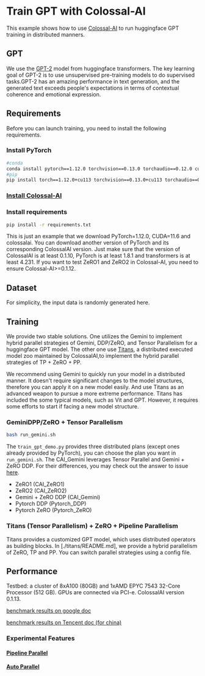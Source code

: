 # Train GPT with Colossal-AI

This example shows how to use [Colossal-AI](https://github.com/hpcaitech/ColossalAI) to run huggingface GPT training in distributed manners.

## GPT

We use the [GPT-2](https://huggingface.co/gpt2) model from huggingface transformers. The key learning goal of GPT-2 is to use unsupervised pre-training models to do supervised tasks.GPT-2 has an amazing performance in text generation, and the generated text exceeds people's expectations in terms of contextual coherence and emotional expression.

## Requirements

Before you can launch training, you need to install the following requirements.

### Install PyTorch

```bash
#conda
conda install pytorch==1.12.0 torchvision==0.13.0 torchaudio==0.12.0 cudatoolkit=11.3 -c pytorch
#pip
pip install torch==1.12.0+cu113 torchvision==0.13.0+cu113 torchaudio==0.12.0 --extra-index-url https://download.pytorch.org/whl/cu113
```

### [Install Colossal-AI](https://github.com/hpcaitech/ColossalAI#installation)


### Install requirements

```bash
pip install -r requirements.txt
```

This is just an example that we download PyTorch=1.12.0, CUDA=11.6 and colossalai. You can download another version of PyTorch and its corresponding ColossalAI version. Just make sure that the version of ColossalAI is at least 0.1.10, PyTorch is at least 1.8.1 and transformers is at least 4.231.
If you want to test ZeRO1 and ZeRO2 in Colossal-AI, you need to ensure Colossal-AI>=0.1.12.

## Dataset

For simplicity, the input data is randomly generated here.

## Training
We provide two stable solutions.
One utilizes the Gemini to implement hybrid parallel strategies of Gemini, DDP/ZeRO, and Tensor Parallelism for a huggingface GPT model.
The other one use [Titans](https://github.com/hpcaitech/Titans), a distributed executed model zoo maintained by ColossalAI,to implement the hybrid parallel strategies of TP + ZeRO + PP.

We recommend using Gemini to quickly run your model in a distributed manner.
It doesn't require significant changes to the model structures, therefore you can apply it on a new model easily.
And use Titans as an advanced weapon to pursue a more extreme performance.
Titans has included the some typical models, such as Vit and GPT.
However, it requires some efforts to start if facing a new model structure.

### GeminiDPP/ZeRO + Tensor Parallelism
```bash
bash run_gemini.sh
```

The `train_gpt_demo.py` provides three distributed plans (except ones already provided by PyTorch), you can choose the plan you want in `run_gemini.sh`. The CAI_Gemini leverages Tensor Parallel and Gemini + ZeRO DDP. For their differences, you may check out the answer to issue [here](https://github.com/hpcaitech/ColossalAI/issues/2590#issuecomment-1418766581).

- ZeRO1 (CAI_ZeRO1)
- ZeRO2 (CAI_ZeRO2)
- Gemini + ZeRO DDP (CAI_Gemini)
- Pytorch DDP (Pytorch_DDP)
- Pytorch ZeRO (Pytorch_ZeRO)

### Titans (Tensor Parallelism) + ZeRO + Pipeline Parallelism

Titans provides a customized GPT model, which uses distributed operators as building blocks.
In [./titans/README.md], we provide a hybrid parallelism of ZeRO, TP and PP.
You can switch parallel strategies using a config file.

## Performance

Testbed: a cluster of 8xA100 (80GB) and 1xAMD EPYC 7543 32-Core Processor (512 GB). GPUs are connected via PCI-e.
ColossalAI version 0.1.13.

[benchmark results on google doc](https://docs.google.com/spreadsheets/d/15A2j3RwyHh-UobAPv_hJgT4W_d7CnlPm5Fp4yEzH5K4/edit#gid=0)

[benchmark results on Tencent doc (for china)](https://docs.qq.com/sheet/DUVpqeVdxS3RKRldk?tab=BB08J2)

### Experimental Features

#### [Pipeline Parallel](./experiments/pipeline_parallel/)
#### [Auto Parallel](./experiments/auto_parallel_with_gpt/)
